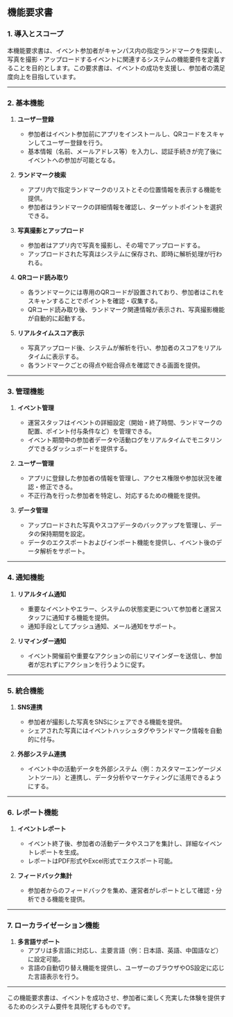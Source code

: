 ## 機能要求書

### 1. 導入とスコープ

本機能要求書は、イベント参加者がキャンパス内の指定ランドマークを探索し、写真を撮影・アップロードするイベントに関連するシステムの機能要件を定義することを目的とします。この要求書は、イベントの成功を支援し、参加者の満足度向上を目指しています。

---

### 2. 基本機能

1. **ユーザー登録**
   - 参加者はイベント参加前にアプリをインストールし、QRコードをスキャンしてユーザー登録を行う。
   - 基本情報（名前、メールアドレス等）を入力し、認証手続きが完了後にイベントへの参加が可能となる。

2. **ランドマーク検索**
   - アプリ内で指定ランドマークのリストとその位置情報を表示する機能を提供。
   - 参加者はランドマークの詳細情報を確認し、ターゲットポイントを選択できる。

3. **写真撮影とアップロード**
   - 参加者はアプリ内で写真を撮影し、その場でアップロードする。
   - アップロードされた写真はシステムに保存され、即時に解析処理が行われる。

4. **QRコード読み取り**
   - 各ランドマークには専用のQRコードが設置されており、参加者はこれをスキャンすることでポイントを確認・収集する。
   - QRコード読み取り後、ランドマーク関連情報が表示され、写真撮影機能が自動的に起動する。

5. **リアルタイムスコア表示**
   - 写真アップロード後、システムが解析を行い、参加者のスコアをリアルタイムに表示する。
   - 各ランドマークごとの得点や総合得点を確認できる画面を提供。

---

### 3. 管理機能

1. **イベント管理**
   - 運営スタッフはイベントの詳細設定（開始・終了時間、ランドマークの配置、ポイント付与条件など）を管理できる。
   - イベント期間中の参加者データや活動ログをリアルタイムでモニタリングできるダッシュボードを提供する。

2. **ユーザー管理**
   - アプリに登録した参加者の情報を管理し、アクセス権限や参加状況を確認・修正できる。
   - 不正行為を行った参加者を特定し、対応するための機能を提供。

3. **データ管理**
   - アップロードされた写真やスコアデータのバックアップを管理し、データの保持期間を設定。
   - データのエクスポートおよびインポート機能を提供し、イベント後のデータ解析をサポート。

---

### 4. 通知機能

1. **リアルタイム通知**
   - 重要なイベントやエラー、システムの状態変更について参加者と運営スタッフに通知する機能を提供。
   - 通知手段としてプッシュ通知、メール通知をサポート。

2. **リマインダー通知**
   - イベント開催前や重要なアクションの前にリマインダーを送信し、参加者が忘れずにアクションを行うように促す。

---

### 5. 統合機能

1. **SNS連携**
   - 参加者が撮影した写真をSNSにシェアできる機能を提供。
   - シェアされた写真にはイベントハッシュタグやランドマーク情報を自動的に付与。

2. **外部システム連携**
   - イベント中の活動データを外部システム（例：カスタマーエンゲージメントツール）と連携し、データ分析やマーケティングに活用できるようにする。

---

### 6. レポート機能

1. **イベントレポート**
   - イベント終了後、参加者の活動データやスコアを集計し、詳細なイベントレポートを生成。
   - レポートはPDF形式やExcel形式でエクスポート可能。

2. **フィードバック集計**
   - 参加者からのフィードバックを集め、運営者がレポートとして確認・分析できる機能を提供。

---

### 7. ローカライゼーション機能

1. **多言語サポート**
   - アプリは多言語に対応し、主要言語（例：日本語、英語、中国語など）に設定可能。
   - 言語の自動切り替え機能を提供し、ユーザーのブラウザやOS設定に応じた言語表示を行う。

---

この機能要求書は、イベントを成功させ、参加者に楽しく充実した体験を提供するためのシステム要件を具現化するものです。